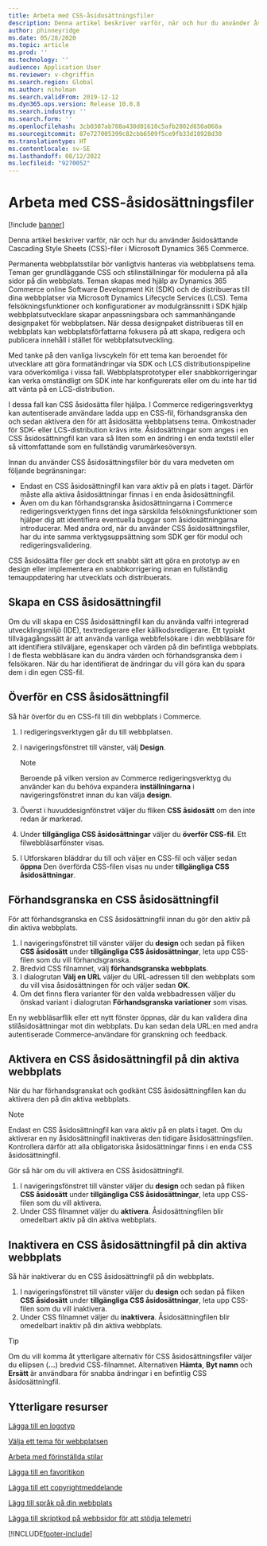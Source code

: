 ```yaml
---
title: Arbeta med CSS-åsidosättningsfiler
description: Denna artikel beskriver varför, när och hur du använder åsidosättande Cascading Style Sheets (CSS)-filer i Microsoft Dynamics 365 Commerce.
author: phinneyridge
ms.date: 05/28/2020
ms.topic: article
ms.prod: ''
ms.technology: ''
audience: Application User
ms.reviewer: v-chgriffin
ms.search.region: Global
ms.author: niholman
ms.search.validFrom: 2019-12-12
ms.dyn365.ops.version: Release 10.0.8
ms.search.industry: ''
ms.search.form: ''
ms.openlocfilehash: 3cb0307ab708a430d01610c5afb2802d650a068a
ms.sourcegitcommit: 87e727005399c82cbb6509f5ce9fb33d18928d30
ms.translationtype: HT
ms.contentlocale: sv-SE
ms.lasthandoff: 08/12/2022
ms.locfileid: "9270052"
---
```

# <a name="work-with-css-override-files"></a>Arbeta med CSS-åsidosättningsfiler

[!include [banner](includes/banner.md)]

Denna artikel beskriver varför, när och hur du använder åsidosättande Cascading Style Sheets (CSS)-filer i Microsoft Dynamics 365 Commerce.

Permanenta webbplatsstilar bör vanligtvis hanteras via webbplatsens tema. Teman ger grundläggande CSS och stilinställningar för modulerna på alla sidor på din webbplats. Teman skapas med hjälp av Dynamics 365 Commerce online Software Development Kit (SDK) och de distribueras till dina webbplatser via Microsoft Dynamics Lifecycle Services (LCS). Tema felsökningsfunktioner och konfigurationer av modulgränssnitt i SDK hjälp webbplatsutvecklare skapar anpassningsbara och sammanhängande designpaket för webbplatsen. När dessa designpaket distribueras till en webbplats kan webbplatsförfattarna fokusera på att skapa, redigera och publicera innehåll i stället för webbplatsutveckling.

Med tanke på den vanliga livscykeln för ett tema kan beroendet för utvecklare att göra formatändringar via SDK och LCS distributionspipeline vara oöverkomliga i vissa fall. Webbplatsprototyper eller snabbkorrigeringar kan verka omständligt om SDK inte har konfigurerats eller om du inte har tid att vänta på en LCS-distribution.

I dessa fall kan CSS åsidosätta filer hjälpa. I Commerce redigeringsverktyg kan autentiserade användare ladda upp en CSS-fil, förhandsgranska den och sedan aktivera den för att åsidosätta webbplatsens tema. Omkostnader för SDK- eller LCS-distribution krävs inte. Åsidosättningar som anges i en CSS åsidosättningfil kan vara så liten som en ändring i en enda textstil eller så vittomfattande som en fullständig varumärkesöversyn.

Innan du använder CSS åsidosättningsfiler bör du vara medveten om följande begränsningar:

- Endast en CSS åsidosättningfil kan vara aktiv på en plats i taget. Därför måste alla aktiva åsidosättningar finnas i en enda åsidosättningfil.
- Även om du kan förhandsgranska åsidosättningarna i Commerce redigeringsverktygen finns det inga särskilda felsökningsfunktioner som hjälper dig att identifiera eventuella buggar som åsidosättningarna introducerar. Med andra ord, när du använder CSS åsidosättningsfiler, har du inte samma verktygsuppsättning som SDK ger för modul och redigeringsvalidering.

CSS åsidosätta filer ger dock ett snabbt sätt att göra en prototyp av en design eller implementera en snabbkorrigering innan en fullständig temauppdatering har utvecklats och distribuerats.

## <a name="create-a-css-override-file"></a>Skapa en CSS åsidosättningfil

Om du vill skapa en CSS åsidosättningfil kan du använda valfri integrerad utvecklingsmiljö (IDE), textredigerare eller källkodsredigerare. Ett typiskt tillvägagångssätt är att använda vanliga webbfelsökare i din webbläsare för att identifiera stilväljare, egenskaper och värden på din befintliga webbplats. I de flesta webbläsare kan du ändra värden och förhandsgranska dem i felsökaren. När du har identifierat de ändringar du vill göra kan du spara dem i din egen CSS-fil.

## <a name="upload-a-css-override-file"></a>Överför en CSS åsidosättningfil

Så här överför du en CSS-fil till din webbplats i Commerce.

1. I redigeringsverktygen går du till webbplatsen.
1. I navigeringsfönstret till vänster, välj **Design**.

    > [!NOTE]
    > Beroende på vilken version av Commerce redigeringsverktyg du använder kan du behöva expandera **inställningarna** i navigeringsfönstret innan du kan välja **design**.

1. Överst i huvuddesignfönstret väljer du fliken **CSS åsidosätt** om den inte redan är markerad.
1. Under **tillgängliga CSS åsidosättningar** väljer du **överför CSS-fil**. Ett filwebbläsarfönster visas.
1. I Utforskaren bläddrar du till och väljer en CSS-fil och väljer sedan **öppna** Den överförda CSS-filen visas nu under **tillgängliga CSS åsidosättningar**.

## <a name="preview-a-css-override-file"></a>Förhandsgranska en CSS åsidosättningfil

För att förhandsgranska en CSS åsidosättningfil innan du gör den aktiv på din aktiva webbplats.

1. I navigeringsfönstret till vänster väljer du **design** och sedan på fliken **CSS åsidosätt** under **tillgängliga CSS åsidosättningar**, leta upp CSS-filen som du vill förhandsgranska.
1. Bredvid CSS filnamnet, välj **förhandsgranska webbplats**.
1. I dialogrutan **Välj en URL** väljer du URL-adressen till den webbplats som du vill visa åsidosättningen för och väljer sedan **OK**.
1. Om det finns flera varianter för den valda webbadressen väljer du önskad variant i dialogrutan **Förhandsgranska variationer** som visas.

En ny webbläsarflik eller ett nytt fönster öppnas, där du kan validera dina stilåsidosättningar mot din webbplats. Du kan sedan dela URL:en med andra autentiserade Commerce-användare för granskning och feedback.

## <a name="activate-a-css-override-file-on-your-live-site"></a>Aktivera en CSS åsidosättningfil på din aktiva webbplats

När du har förhandsgranskat och godkänt CSS åsidosättningfilen kan du aktivera den på din aktiva webbplats.

> [!NOTE]
> Endast en CSS åsidosättningfil kan vara aktiv på en plats i taget. Om du aktiverar en ny åsidosättningfil inaktiveras den tidigare åsidosättningsfilen. Kontrollera därför att alla obligatoriska åsidosättningar finns i en enda CSS åsidosättningfil.

Gör så här om du vill aktivera en CSS åsidosättningfil.

1. I navigeringsfönstret till vänster väljer du **design** och sedan på fliken **CSS åsidosätt** under **tillgängliga CSS åsidosättningar**, leta upp CSS-filen som du vill aktivera.
1. Under CSS filnamnet väljer du **aktivera**. Åsidosättningfilen blir omedelbart aktiv på din aktiva webbplats.

## <a name="deactivate-a-css-override-file-on-your-live-site"></a>Inaktivera en CSS åsidosättningfil på din aktiva webbplats

Så här inaktiverar du en CSS åsidosättningfil på din webbplats.

1. I navigeringsfönstret till vänster väljer du **design** och sedan på fliken **CSS åsidosätt** under **tillgängliga CSS åsidosättningar**, leta upp CSS-filen som du vill inaktivera.
1. Under CSS filnamnet väljer du **inaktivera**. Åsidosättningfilen blir omedelbart inaktiv på din aktiva webbplats.

> [!TIP]
> Om du vill komma åt ytterligare alternativ för CSS åsidosättningsfiler väljer du ellipsen (**...**) bredvid CSS-filnamnet. Alternativen **Hämta**, **Byt namn** och **Ersätt** är användbara för snabba ändringar i en befintlig CSS åsidosättningfil.

## <a name="additional-resources"></a>Ytterligare resurser

[Lägga till en logotyp](add-logo.md)

[Välja ett tema för webbplatsen](select-site-theme.md)

[Arbeta med förinställda stilar](style-presets.md)

[Lägga till en favoritikon](add-favicon.md)

[Lägga till ett copyrightmeddelande](add-copyright-notice.md)

[Lägg till språk på din webbplats](add-languages-to-site.md)

[Lägga till skriptkod på webbsidor för att stödja telemetri](add-telemetry.md)


[!INCLUDE[footer-include](../includes/footer-banner.md)]
